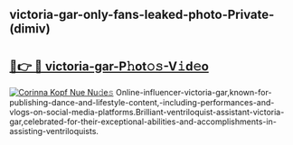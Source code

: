 ## victoria-gar-only-fans​-leaked-photo​-Private-(dimiv)


# <h2><a href="https://mediaupload.pro?title=victoria-gar&ref=git">🔗👉 🔴 victoria-gar-P𝚑ot𝚘𝚜-V𝚒d𝚎o</a></h2>

[![Corinna Kopf Nue Nu𝚍e𝚜](https://i.imgur.com/0qMVB7G.gif)](https://mediaupload.pro?title=victoria-gar&ref=git)
Online-influencer-victoria-gar,known-for-publishing-dance-and-lifestyle-content,-including-performances-and-vlogs-on-social-media-platforms.Brilliant-ventriloquist-assistant-victoria-gar,celebrated-for-their-exceptional-abilities-and-accomplishments-in-assisting-ventriloquists.  